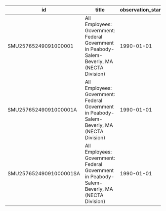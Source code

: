 | id                     | title                                                                                       | observation_start   | observation_end   |
|------------------------|---------------------------------------------------------------------------------------------|---------------------|-------------------|
| SMU25765249091000001   | All Employees: Government: Federal Government in Peabody-Salem-Beverly, MA (NECTA Division) | 1990-01-01          | 2022-05-01        |
| SMU25765249091000001A  | All Employees: Government: Federal Government in Peabody-Salem-Beverly, MA (NECTA Division) | 1990-01-01          | 2021-01-01        |
| SMU25765249091000001SA | All Employees: Government: Federal Government in Peabody-Salem-Beverly, MA (NECTA Division) | 1990-01-01          | 2022-05-01        |